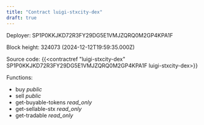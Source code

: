```yaml
---
title: "Contract luigi-stxcity-dex"
draft: true
---
```

Deployer: SP1P0KKJKD72R3FY29DG5E1VMJZQRQ0M2GP4KPA1F


 



Block height: 324073 (2024-12-12T19:59:35.000Z)

Source code: {{<contractref "luigi-stxcity-dex" SP1P0KKJKD72R3FY29DG5E1VMJZQRQ0M2GP4KPA1F luigi-stxcity-dex>}}

Functions:

* buy _public_
* sell _public_
* get-buyable-tokens _read_only_
* get-sellable-stx _read_only_
* get-tradable _read_only_
